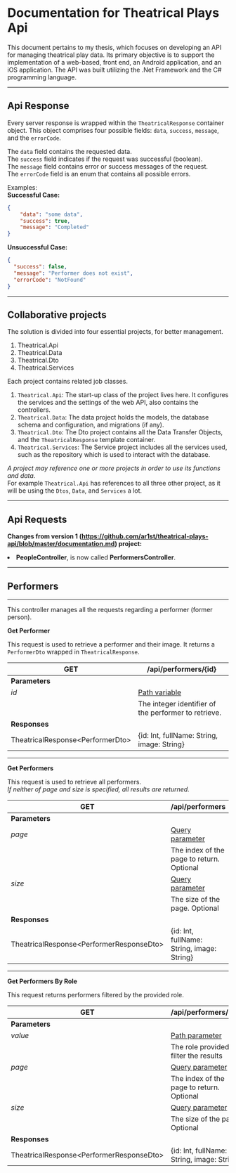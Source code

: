 ﻿# Documentation for Theatrical Plays Api

This document pertains to my thesis, which focuses on developing an API for managing theatrical play data.
Its primary objective is to support the implementation of a web-based, front end, an Android application, and an iOS application.
The API was built utilizing the .Net Framework and the C# programming language.

-------
## Api Response

Every server response is wrapped within the `TheatricalResponse` container object. 
This object comprises four possible fields: `data`, `success`, `message`, and the `errorCode`.

The `data` field contains the requested data.\
The `success` field indicates if the request was successful (boolean).\
The `message` field contains error or success messages of the request.\
The `errorCode` field is an enum that contains all possible errors.

Examples:\
<b>Successful Case:</b>
```json 
{
    "data": "some data",
    "success": true,
    "message": "Completed"
}
```
<b>Unsuccessful Case:</b>
```json
{
  "success": false,
  "message": "Performer does not exist",
  "errorCode": "NotFound" 
}
```
-------
## Collaborative projects
The solution is divided into four essential projects, for better management.
1) Theatrical.Api
2) Theatrical.Data
3) Theatrical.Dto
4) Theatrical.Services

Each project contains related job classes.
1) `Theatrical.Api`: The start-up class of the project lives here. It configures the services and the settings of the web API, also contains the controllers.
2) `Theatrical.Data`: The data project holds the models, the database schema and configuration, and migrations (if any).
3) `Theatrical.Dto`: The Dto project contains all the Data Transfer Objects, and the `TheatricalResponse` template container.
4) `Theatrical.Services`: The Service project includes all the services used, such as the repository which is used to interact with the database.

<I>A project may reference one or more projects in order to use its functions and data</I>.\
For example `Theatrical.Api` has references to all three other project, as it will be using the `Dtos`, `Data`, and `Services` a lot.

-------

## Api Requests
<b>Changes from version 1 (https://github.com/ar1st/theatrical-plays-api/blob/master/documentation.md) project:</b>
<li><b>PeopleController</b>, is now called <b>PerformersController</b>.</li>

----
## Performers

---
This controller manages all the requests regarding a performer (former person).

**Get Performer**

This request is used to retrieve a performer and their image.
It returns a `PerformerDto` wrapped in `TheatricalResponse`.

| GET                               | /api/performers/{id}                                 |
|-----------------------------------|------------------------------------------------------|
| **Parameters**                    |                                                      |
| *id*                              | <u>Path variable</u>                                 |
|                                   | The integer identifier of the performer to retrieve. |
| **Responses**                     |                                                      |
| TheatricalResponse\<PerformerDto> | {id: Int, fullName: String, image: String}           |

---

**Get Performers**

This request is used to retrieve all performers.\
<I>If neither of page and size is specified, all results are returned.</I>

| GET                                       | /api/performers                            |
|-------------------------------------------|--------------------------------------------|
| **Parameters**                            |                                            |
| *page*                                    | <u>Query parameter</u>                     |
|                                           | The index of the page to return. Optional  |
| *size*                                    | <u>Query parameter</u>                     |
|                                           | The size of the page. Optional             |
| **Responses**                             |                                            |
| TheatricalResponse\<PerformerResponseDto> | {id: Int, fullName: String, image: String} |

---

**Get Performers By Role**

This request returns performers filtered by the provided role.

| GET                                       | /api/performers/role                       |
|-------------------------------------------|--------------------------------------------|
| **Parameters**                            |                                            |
| *value*                                   | <u>Path parameter</u>                      |
|                                           | The role provided to filter the results    |
| *page*                                    | <u>Query parameter</u>                     |
|                                           | The index of the page to return. Optional  |
| *size*                                    | <u>Query parameter</u>                     |
|                                           | The size of the page. Optional             |
| **Responses**                             |                                            |
| TheatricalResponse\<PerformerResponseDto> | {id: Int, fullName: String, image: String} |
